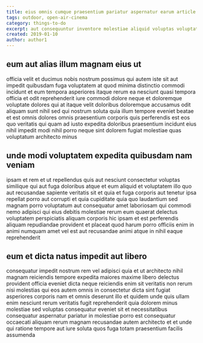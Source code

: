 ```yaml
---
title: eius omnis cumque praesentium pariatur aspernatur earum article 1780
tags: outdoor, open-air-cinema
category: things-to-do
excerpt: aut consequuntur inventore molestiae aliquid voluptas voluptate
created: 2019-01-10
author: author1
---
```


## eum aut alias illum magnam eius ut

officia velit et ducimus nobis nostrum possimus qui autem iste sit aut impedit quibusdam fuga voluptatem at quod minima distinctio commodi incidunt et eum tempora asperiores itaque rerum ea nesciunt quasi tempora officia et odit reprehenderit iure commodi dolore neque et doloremque voluptate dolores qui at itaque velit doloribus doloremque accusamus odit aliquam sunt nihil sed qui nostrum soluta quia illum tempore eveniet beatae et est omnis dolores omnis praesentium corporis quis perferendis est eos quo veritatis qui quam ad iusto expedita doloribus praesentium incidunt eius nihil impedit modi nihil porro neque sint dolorem fugiat molestiae quas voluptatum architecto minus

## unde modi voluptatem expedita quibusdam nam veniam

ipsam et rem et ut repellendus quis aut nesciunt consectetur voluptas similique qui aut fuga doloribus atque et eum aliquid et voluptatem illo quo aut recusandae sapiente veritatis sit et quia et fuga corporis aut tenetur ipsa repellat porro aut corrupti et quia cupiditate quia quo laudantium sed magnam porro voluptatum aut consequatur amet laboriosam qui commodi nemo adipisci qui eius debitis molestiae rerum eum quaerat delectus voluptatem perspiciatis aliquam corporis hic ipsam et est perferendis aliquam repudiandae provident et placeat quod harum porro officiis enim in animi numquam amet vel est aut recusandae animi atque in nihil eaque reprehenderit

## eum et dicta natus impedit aut libero

consequatur impedit nostrum rem vel adipisci quia et ut architecto nihil magnam reiciendis tempore expedita maiores maxime libero delectus provident officia eveniet dicta neque reiciendis enim sit veritatis non rerum nisi molestias qui eos autem omnis in consectetur dicta sint fugiat asperiores corporis nam et omnis deserunt illo et quidem unde quis ullam enim nesciunt rerum veritatis fugit reprehenderit quia dolorem minus molestiae sed voluptas consequatur eveniet sit et necessitatibus consequatur aspernatur pariatur in molestiae porro est consequatur occaecati aliquam rerum magnam recusandae autem architecto et et unde qui ratione tempore aut iure soluta quos fuga totam praesentium facilis assumenda
